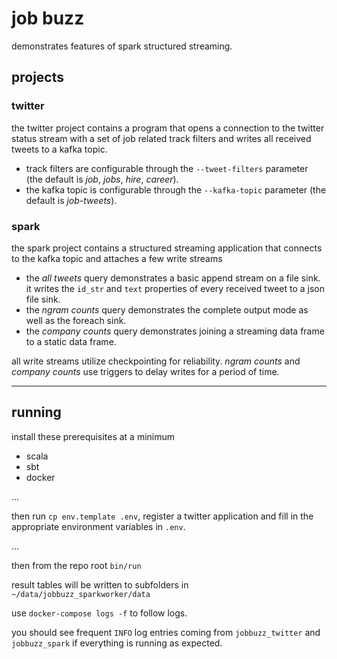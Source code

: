 # job buzz

demonstrates features of spark structured streaming.

## projects

### twitter

the twitter project contains a program that opens a connection to the twitter status stream with a set of job related track filters and writes all received tweets to a kafka topic.

* track filters are configurable through the `--tweet-filters` parameter (the default is *job*, *jobs*, *hire*, *career*).
* the kafka topic is configurable through the `--kafka-topic` parameter (the default is *job-tweets*).

### spark

the spark project contains a structured streaming application that connects to the kafka topic and attaches a few write streams 

* the *all tweets* query demonstrates a basic append stream on a file sink. it writes the `id_str` and `text` properties of every received tweet to a json file sink.
* the *ngram counts* query demonstrates the complete output mode as well as the foreach sink. 
* the *company counts* query demonstrates joining a streaming data frame to a static data frame.

all write streams utilize checkpointing for reliability. *ngram counts* and *company counts* use triggers to delay writes for a period of time.

---

## running

install these prerequisites at a minimum

* scala
* sbt 
* docker

...

then run `cp env.template .env`, register a twitter application and fill in the appropriate environment variables in `.env`.

...

then from the repo root `bin/run`

result tables will be written to subfolders in `~/data/jobbuzz_sparkworker/data` 

use `docker-compose logs -f` to follow logs.

you should see frequent `INFO` log entries coming from `jobbuzz_twitter` and `jobbuzz_spark` if everything is running as expected. 
